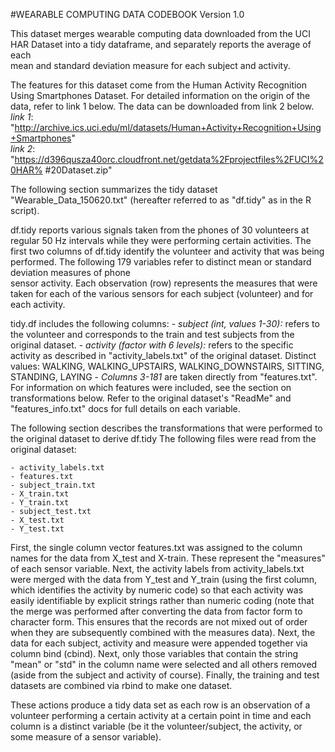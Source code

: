 #WEARABLE COMPUTING DATA CODEBOOK
Version 1.0

This dataset merges wearable computing data downloaded from the UCI HAR Dataset into a tidy dataframe, and separately reports the average of each  
mean and standard deviation measure for each subject and activity.

The features for this dataset come from the Human Activity Recognition Using Smartphones Dataset.  For detailed information on the origin of the data, refer to
link 1 below.  The data can be downloaded from link 2 below.
	*link 1*: "http://archive.ics.uci.edu/ml/datasets/Human+Activity+Recognition+Using+Smartphones"  
	*link 2*: "https://d396qusza40orc.cloudfront.net/getdata%2Fprojectfiles%2FUCI%20HAR% #20Dataset.zip"


The following section summarizes the tidy dataset "Wearable_Data_150620.txt" (hereafter referred to as "df.tidy" as in the R script).

df.tidy reports various signals taken from the phones of 30 volunteers at regular 50 Hz intervals while they were performing certain activities.  The first two columns of 
df.tidy  identify the volunteer and activity that was being performed.  The following 179 variables refer to distinct mean or standard deviation measures of phone   
sensor activity. Each observation (row) represents the measures that were taken for each of the various sensors for each subject (volunteer) and for each activity. 

tidy.df includes the following columns:
	- *subject (int, values 1-30):* refers to the volunteer and corresponds to the train and test subjects from the original dataset.
	- *activity (factor with 6 levels):* refers to the specific activity as described in "activity_labels.txt" of the original dataset.
		Distinct values: WALKING, WALKING_UPSTAIRS, WALKING_DOWNSTAIRS, SITTING, STANDING, LAYING
	- *Columns 3-181* are taken directly from "features.txt".  For information on which features were included,
	   see the section on transformations below.  Refer to the original dataset's "ReadMe" and "features_info.txt" docs for full details on each variable.

The following section describes the transformations that were performed to the original dataset to derive df.tidy
The following files were read from the original dataset:

	- activity_labels.txt
	- features.txt
	- subject_train.txt
	- X_train.txt
	- Y_train.txt
	- subject_test.txt
	- X_test.txt
	- Y_test.txt

First, the single column vector features.txt was assigned to the column names for the data from X_test and X-train.  These represent the "measures" of each sensor variable.
Next, the activity labels from activity_labels.txt were merged with the data from Y_test and Y_train (using the first column, which identifies the activity by numeric 
code) so that each activity was easily identifiable by explicit strings rather than numeric coding (note that the merge was performed after converting the data from 
factor form to character form.  This ensures that the records are not mixed out of order when they are subsequently combined with the measures data).  Next, the data 
for each subject, activity and measure were appended together via column bind (cbind).  Next, only those variables that contain the string "mean" or "std" in the column 
name were selected and all others removed (aside from the subject and activity of course).  Finally, the training and test datasets are combined via rbind to make one dataset.

These actions produce a tidy data set as each row is an observation of a volunteer performing a certain activity at a certain point in time and each column is a
distinct variable (be it the volunteer/subject, the activity, or some measure of a sensor variable).

